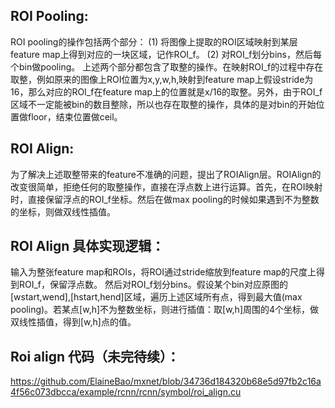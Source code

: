 ## ROI Pooling:
ROI pooling的操作包括两个部分：
(1)	将图像上提取的ROI区域映射到某层feature map上得到对应的一块区域，记作ROI_f。
(2)	对ROI_f划分bins，然后每个bin做pooling。
上述两个部分都包含了取整的操作。在映射ROI_f的过程中存在取整，例如原来的图像上ROI位置为x,y,w,h,映射到feature map上假设stride为16，那么对应的ROI_f在feature map上的位置就是x/16的取整。另外，由于ROI_f区域不一定能被bin的数目整除，所以也存在取整的操作，具体的是对bin的开始位置做floor，结束位置做ceil。

## ROI Align:
为了解决上述取整带来的feature不准确的问题，提出了ROIAlign层。ROIAlign的改变很简单，拒绝任何的取整操作，直接在浮点数上进行运算。首先，在ROI映射时，直接保留浮点的ROI_f坐标。然后在做max pooling的时候如果遇到不为整数的坐标，则做双线性插值。

## ROI Align 具体实现逻辑：
输入为整张feature map和ROIs，将ROI通过stride缩放到feature map的尺度上得到ROI_f，保留浮点数。
然后对ROI_f划分bins。假设某个bin对应原图的[wstart,wend],[hstart,hend]区域，遍历上述区域所有点，得到最大值(max pooling)。若某点[w,h]不为整数坐标，则进行插值：取[w,h]周围的4个坐标，做双线性插值，得到[w,h]点的值。

## Roi align 代码（未完待续）：
https://github.com/ElaineBao/mxnet/blob/34736d184320b68e5d97fb2c16a4f56c073dbcca/example/rcnn/rcnn/symbol/roi_align.cu